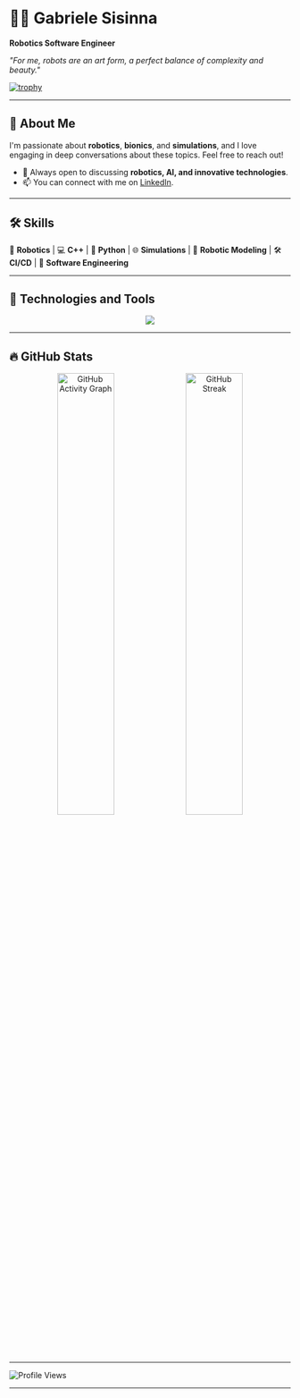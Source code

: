 # 👨‍💻 Gabriele Sisinna  
**Robotics Software Engineer**

_"For me, robots are an art form, a perfect balance of complexity and beauty."_

[![trophy](https://github-profile-trophy.vercel.app/?username=gsisinna&theme=gruvbox&margin-w=15)](https://github.com/ryo-ma/github-profile-trophy)

---

## 🚀 About Me  
I'm passionate about **robotics**, **bionics**, and **simulations**, and I love engaging in deep conversations about these topics. Feel free to reach out!

- 💬 Always open to discussing **robotics, AI, and innovative technologies**.
- 📫 You can connect with me on [LinkedIn](https://www.linkedin.com/in/gabriele-sisinna-4a6081109/).

---

## 🛠️ Skills  
🚀 **Robotics** | 💻 **C++** | 🐍 **Python** | 🌐 **Simulations** | 🤖 **Robotic Modeling** | 🛠️ **CI/CD** | 🔧 **Software Engineering**  

---

## 🔧 Technologies and Tools

<p align="center">
  <a href="https://skillicons.dev">
    <img src="https://skillicons.dev/icons?i=arch,arduino,atom,bash,bitbucket,blender,c,cpp,cmake,debian,deno,docker,electron,git,github,githubactions,gitlab,html,ai,js,latex,linux,lua,md,matlab,mint,mongodb,mysql,nodejs,npm,obsidian,octave,opencv,postman,powershell,py,qt,raspberrypi,rust,ts,ubuntu,unity,unreal,visualstudio,vscode,vue,windows,wordpress" />
  </a>
</p>

---

## 🔥 GitHub Stats  
<p align="center">
  <img src="https://github-readme-activity-graph.vercel.app/graph?username=gsisinna&theme=github-compact&bg_color=none&hide_border=true&custom_title=My%20GitHub%20Activity" alt="GitHub Activity Graph" width="45%" />
  <img src="https://github-readme-streak-stats.herokuapp.com?user=gsisinna&theme=transparent&hide_border=true&hide_current_streak=true" alt="GitHub Streak" width="45%" />
</p>

---

  ![Profile Views](https://komarev.com/ghpvc/?username=gsisinna)

---
